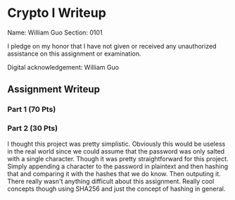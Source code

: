 # Crypto I Writeup

Name: William Guo
Section: 0101

I pledge on my honor that I have not given or received any unauthorized
assistance on this assignment or examination.

Digital acknowledgement: William Guo

## Assignment Writeup

### Part 1 (70 Pts)

### Part 2 (30 Pts)

I thought this project was pretty simplistic. Obviously this would be useless in the real
world since we could assume that the password was only salted with a single character.
Though it was pretty straightforward for this project. Simply appending a character to the
password in plaintext and then hashing that and comparing it with the hashes that we do know.
Then outputing it. There really wasn't anything difficult about this assignment. Really cool
concepts though using SHA256 and just the concept of hashing in general. 
